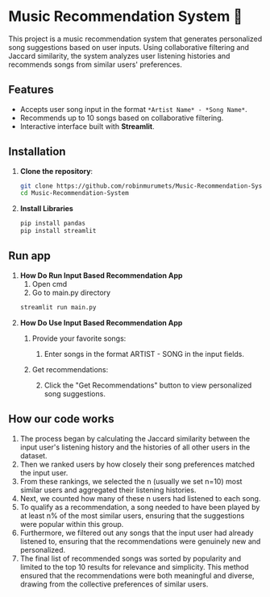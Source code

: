 # Music Recommendation System 🎵

This project is a music recommendation system that generates personalized song suggestions based on user inputs. Using collaborative filtering and Jaccard similarity, the system analyzes user listening histories and recommends songs from similar users' preferences.

## Features
- Accepts user song input in the format `*Artist Name* - *Song Name*`.
- Recommends up to 10 songs based on collaborative filtering.
- Interactive interface built with **Streamlit**.

## Installation

1. **Clone the repository**:
   ```bash
   git clone https://github.com/robinmurumets/Music-Recommendation-System.git
   cd Music-Recommendation-System
   ```
2. **Install Libraries**
   ```bash
   pip install pandas
   pip install streamlit
   ```


## Run app
1. **How Do Run Input Based Recommendation App**
   1. Open cmd
   2. Go to main.py directory
   ```bash
   streamlit run main.py
   ```
2. **How Do Use Input Based Recommendation App**
   1. Provide your favorite songs:
  
       1. Enter songs in the format ARTIST - SONG in the input fields.

   3. Get recommendations:

       2. Click the "Get Recommendations" button to view personalized song suggestions.

## How our code works
1. The process began by calculating the Jaccard similarity between the input user's listening history and the histories of all other users in the dataset. 
2. Then we ranked users by how closely their song preferences matched the input user. 
3. From these rankings, we selected the n (usually we set n=10) most similar users and aggregated their listening histories.
4. Next, we counted how many of these n users had listened to each song. 
5. To qualify as a recommendation, a song needed to have been played by at least n% of the most similar users, ensuring that the suggestions were popular within this group.
6. Furthermore, we filtered out any songs that the input user had already listened to, ensuring that the recommendations were genuinely new and personalized. 
7. The final list of recommended songs was sorted by popularity and limited to the top 10 results for relevance and simplicity. This method ensured that the recommendations were both meaningful and diverse, drawing from the collective preferences of similar users.



   
